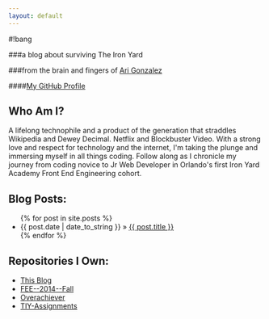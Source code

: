 ```yaml
---
layout: default
---
```

#!bang

###a blog about surviving The Iron Yard

###from the brain and fingers of [Ari Gonzalez](http://www.twitter.com/arigonzoari)

####[My GitHub Profile](http://www.github.com/AriGonzo)



## Who Am I?

A lifelong technophile and a product of the generation that straddles Wikipedia and Dewey Decimal. Netflix and Blockbuster Video. With a strong love and respect for technology and the internet, I'm taking the plunge and immersing myself in all things coding. Follow along as I chronicle my journey from coding novice to Jr Web Developer in Orlando's first Iron Yard Academy Front End Engineering cohort.  

## Blog Posts:
<ul class="posts">
    {% for post in site.posts %}
      <li><span>{{ post.date | date_to_string }}</span> &raquo; <a href="{{ post.url }}">{{ post.title }}</a></li>
    {% endfor %}
  </ul>

## Repositories I Own:
* [This Blog](https://github.com/AriGonzo/AriGonzo.github.io)
* [FEE--2014--Fall](https://github.com/AriGonzo/FEE--2014--FALL)
* [Overachiever](https://github.com/AriGonzo/Overachiever)
* [TIY-Assignments](https://github.com/AriGonzo/TIY-Assignments)
